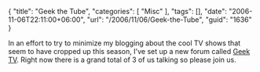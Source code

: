 {
	"title": "Geek the Tube",
	"categories": [
		"Misc"
	],
	"tags": [],
	"date": "2006-11-06T22:11:00+06:00",
	"url": "/2006/11/06/Geek-the-Tube",
	"guid": "1636"
}

In an effort to try to minimize my blogging about the cool TV shows that seem to have cropped up this season, I've set up a new forum called <a href="http://ray.camdenfamily.com/forums/forums.cfm?conferenceid=BDDEBB9D-E001-6659-BC7A3C34BAE80EF2">Geek TV</a>. Right now there is a grand total of 3 of us talking so please join us.